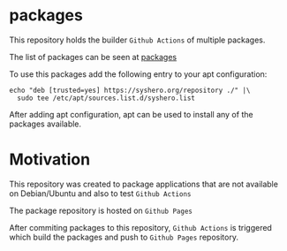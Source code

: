 # packages
This repository holds the builder `Github Actions` of multiple packages.

The list of packages can be seen at [packages](packages/)

To use this packages add the following entry to your apt configuration:
```
echo "deb [trusted=yes] https://syshero.org/repository ./" |\
  sudo tee /etc/apt/sources.list.d/syshero.list
```

After adding apt configuration, apt can be used to install any of the packages available.

# Motivation

This repository was created to package applications that are not available on Debian/Ubuntu and also to test `Github Actions`

The package repository is hosted on `Github Pages`

After commiting packages to this repository, `Github Actions` is triggered which build the packages and push to `Github Pages` repository.


